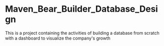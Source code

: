 # Maven_Bear_Builder_Database_Design
This is a project containing the activities of building a database from scratch with a dashboard to visualize the company's growth
